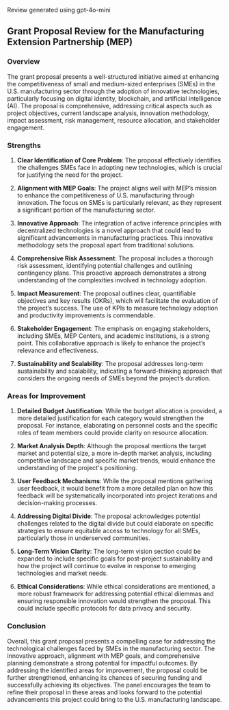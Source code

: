 Review generated using gpt-4o-mini

## Grant Proposal Review for the Manufacturing Extension Partnership (MEP)

### Overview

The grant proposal presents a well-structured initiative aimed at enhancing the competitiveness of small and medium-sized enterprises (SMEs) in the U.S. manufacturing sector through the adoption of innovative technologies, particularly focusing on digital identity, blockchain, and artificial intelligence (AI). The proposal is comprehensive, addressing critical aspects such as project objectives, current landscape analysis, innovation methodology, impact assessment, risk management, resource allocation, and stakeholder engagement.

### Strengths

1. **Clear Identification of Core Problem**: The proposal effectively identifies the challenges SMEs face in adopting new technologies, which is crucial for justifying the need for the project.

2. **Alignment with MEP Goals**: The project aligns well with MEP’s mission to enhance the competitiveness of U.S. manufacturing through innovation. The focus on SMEs is particularly relevant, as they represent a significant portion of the manufacturing sector.

3. **Innovative Approach**: The integration of active inference principles with decentralized technologies is a novel approach that could lead to significant advancements in manufacturing practices. This innovative methodology sets the proposal apart from traditional solutions.

4. **Comprehensive Risk Assessment**: The proposal includes a thorough risk assessment, identifying potential challenges and outlining contingency plans. This proactive approach demonstrates a strong understanding of the complexities involved in technology adoption.

5. **Impact Measurement**: The proposal outlines clear, quantifiable objectives and key results (OKRs), which will facilitate the evaluation of the project’s success. The use of KPIs to measure technology adoption and productivity improvements is commendable.

6. **Stakeholder Engagement**: The emphasis on engaging stakeholders, including SMEs, MEP Centers, and academic institutions, is a strong point. This collaborative approach is likely to enhance the project’s relevance and effectiveness.

7. **Sustainability and Scalability**: The proposal addresses long-term sustainability and scalability, indicating a forward-thinking approach that considers the ongoing needs of SMEs beyond the project’s duration.

### Areas for Improvement

1. **Detailed Budget Justification**: While the budget allocation is provided, a more detailed justification for each category would strengthen the proposal. For instance, elaborating on personnel costs and the specific roles of team members could provide clarity on resource allocation.

2. **Market Analysis Depth**: Although the proposal mentions the target market and potential size, a more in-depth market analysis, including competitive landscape and specific market trends, would enhance the understanding of the project's positioning.

3. **User Feedback Mechanisms**: While the proposal mentions gathering user feedback, it would benefit from a more detailed plan on how this feedback will be systematically incorporated into project iterations and decision-making processes.

4. **Addressing Digital Divide**: The proposal acknowledges potential challenges related to the digital divide but could elaborate on specific strategies to ensure equitable access to technology for all SMEs, particularly those in underserved communities.

5. **Long-Term Vision Clarity**: The long-term vision section could be expanded to include specific goals for post-project sustainability and how the project will continue to evolve in response to emerging technologies and market needs.

6. **Ethical Considerations**: While ethical considerations are mentioned, a more robust framework for addressing potential ethical dilemmas and ensuring responsible innovation would strengthen the proposal. This could include specific protocols for data privacy and security.

### Conclusion

Overall, this grant proposal presents a compelling case for addressing the technological challenges faced by SMEs in the manufacturing sector. The innovative approach, alignment with MEP goals, and comprehensive planning demonstrate a strong potential for impactful outcomes. By addressing the identified areas for improvement, the proposal could be further strengthened, enhancing its chances of securing funding and successfully achieving its objectives. The panel encourages the team to refine their proposal in these areas and looks forward to the potential advancements this project could bring to the U.S. manufacturing landscape.